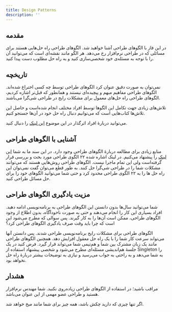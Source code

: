 ```yaml
---
title: Design Patterns
description: ''
---
```

## مقدمه


در این فاز با الگوهای طراحی آشنا خواهید شد. الگوهای طراحی راه حل‌هایی هستند برای مسائلی که در طراحی نرم‌افزار رخ می‌دهد. هر الگو مانند نقشه‌ای است که می‌توانید آن را با توجه به مسئله‌ی خود شخصی‌سازی کنید و به راه حل مطلوب دست پیدا کنید.

## تاریخچه

نمی‌توان به صورت دقیق عنوان کرد الگوهای طراحی توسط چه کسی اختراع شده‌اند. الگوهای طراحی مفاهیم مبهم و پیچیده‌ای نیستند و همانطور که قبل‌تر اشاره کردیم، الگوهای طراحی راه حل‌های معمول برای مشکلات رایج در طراحی شی‌گرا می‌باشند.

تلاش‌های زیادی جهت تکامل این الگوها توسط افراد مختلف انجام شده‌است و حاصل این تلاش‌ها کتاب‌هایی است که می‌توانیم دنبال راه حل خود در آن‌ها جستجو کنیم.

می‌توانید دربارهٔ افراد اثرگذار در این موضوع
[این لینک](https://refactoring.guru/design-patterns/history)
را دنبال کنید.

## آشنایی با الگوهای طراحی

منابع زیادی برای مطالعه دربارهٔ الگوهای طراحی وجود دارد. در این سند ما به شما
[این لینک](https://refactoring.guru/design-patterns/catalog)
را پیشنهاد می‌کنیم. در لینک اشاره شده ۲۲ الگوی طراحی مورد بحث و بررسی قرار گرفته‌است ولی این تمام ماجرا نیست. الگوهای طراحی روش‌هایی هستند که می‌توانند مشکلات شما را در طراحی  شی‌گرا حل کنند. به طور قطع می‌توان گفت نمی‌توان این راه حل ها را به ۲۲ الگوی طراحی محدود کرد و حتی شما می‌توانید الگوهای خود را برای حل مسائل طراحی کنید.

## مزیت‌ یادگیری الگوهای طراحی
شما می‌توانید سال‌ها بدون دانستن این الگوهای طراحی به برنامه‌نویسی ادامه دهید. افراد بسیاری این کار را انجام می‌دهند و حتی به صورت ناخودآگاه، بدون اطلاع از وجود الگوهای طراحی، ممکن است آن‌ها را به کار گیرند. پس سوالی که مطرح می‌شود این است که چرا باید وقت صرف یادگیری الگوهای طراحی کرد؟

الگوهای طراحی برای مشکلات رایج برنامه‌نویسی طراحی شدند.  پس دانستن آنها می‌تواند سرعت کار شما را با یک راه حل معقول افزایش دهد. همچنین الگوهای طراحی مانند یک زبان مشترک بین شما و هم‌تیمی شما می‌تواند قرار گیرد. فرض کنید در یک جلسهٔ هم‌اندیشی مسئله‌ای مطرح می‌شود و شخصی پیشنهاد استفاده از 
Singleton را 
به شما می‌دهد و به راحتی به جواب می‌رسید و نیازی به توضیحات بیشتر دربارهٔ راه حل نخواهد بود.

## هشدار

مراقب باشید؛ در استفاده از الگوهای طراحی زیاده‌روی نکنید. شما مهندس نرم‌افزار هستید و طراحی عضو مهمی از این عنوان می‌باشد.

اگر تنها چیزی که دارید چکش باشد، همه چیز برای شما مانند میخ خواهد شد.
